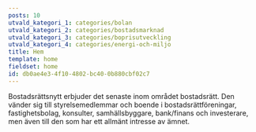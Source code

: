 ```yaml
---
posts: 10
utvald_kategori_1: categories/bolan
utvald_kategori_2: categories/bostadsmarknad
utvald_kategori_3: categories/boprisutveckling
utvald_kategori_4: categories/energi-och-miljo
title: Hem
template: home
fieldset: home
id: db0ae4e3-4f10-4802-bc40-0b880cbf02c7
---
```

Bostadsrättsnytt erbjuder det senaste inom området bostadsrätt. Den vänder sig till styrelsemedlemmar och boende i bostadsrättföreningar, fastighetsbolag, konsulter, samhällsbyggare, bank/finans och investerare, men även till den som har ett allmänt intresse av ämnet.